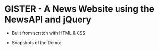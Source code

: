 # GISTER - A News Website using the NewsAPI and jQuery

- Built from scratch with HTML & CSS

- Snapshots of the Demo:
